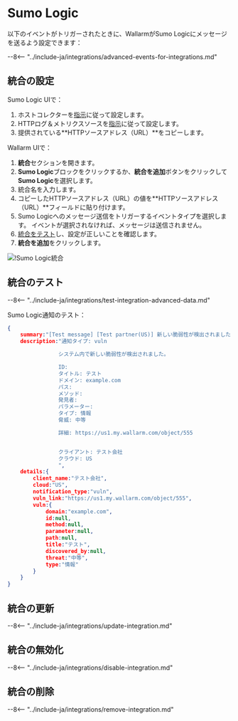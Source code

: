 # Sumo Logic

以下のイベントがトリガーされたときに、WallarmがSumo Logicにメッセージを送るよう設定できます：

--8<-- "../include-ja/integrations/advanced-events-for-integrations.md"

## 統合の設定

Sumo Logic UIで：

1. ホストコレクターを[指示](https://help.sumologic.com/03Send-Data/Hosted-Collectors/Configure-a-Hosted-Collector)に従って設定します。
2. HTTPログ＆メトリクスソースを[指示](https://help.sumologic.com/03Send-Data/Sources/02Sources-for-Hosted-Collectors/HTTP-Source)に従って設定します。
3. 提供されている**HTTPソースアドレス（URL）**をコピーします。

Wallarm UIで：

1. **統合**セクションを開きます。
2. **Sumo Logic**ブロックをクリックするか、**統合を追加**ボタンをクリックして**Sumo Logic**を選択します。
3. 統合名を入力します。
4. コピーしたHTTPソースアドレス（URL）の値を**HTTPソースアドレス（URL）**フィールドに貼り付けます。
5. Sumo Logicへのメッセージ送信をトリガーするイベントタイプを選択します。 イベントが選択されなければ、メッセージは送信されません。
6. [統合をテスト](#testing-integration)し、設定が正しいことを確認します。
7. **統合を追加**をクリックします。

![!Sumo Logic統合](../../../images/user-guides/settings/integrations/add-sumologic-integration.png)

## 統合のテスト

--8<-- "../include-ja/integrations/test-integration-advanced-data.md"

Sumo Logic通知のテスト：

```json
{
    summary:"[Test message] [Test partner(US)] 新しい脆弱性が検出されました",
    description:"通知タイプ: vuln

                システム内で新しい脆弱性が検出されました。

                ID: 
                タイトル: テスト
                ドメイン: example.com
                パス: 
                メソッド: 
                発見者: 
                パラメーター: 
                タイプ: 情報
                脅威: 中等

                詳細: https://us1.my.wallarm.com/object/555


                クライアント: テスト会社
                クラウド: US
                ",
    details:{
        client_name:"テスト会社",
        cloud:"US",
        notification_type:"vuln",
        vuln_link:"https://us1.my.wallarm.com/object/555",
        vuln:{
            domain:"example.com",
            id:null,
            method:null,
            parameter:null,
            path:null,
            title:"テスト",
            discovered_by:null,
            threat:"中等",
            type:"情報"
        }
    }
}
```

## 統合の更新

--8<-- "../include-ja/integrations/update-integration.md"

## 統合の無効化

--8<-- "../include-ja/integrations/disable-integration.md"

## 統合の削除

--8<-- "../include-ja/integrations/remove-integration.md"
